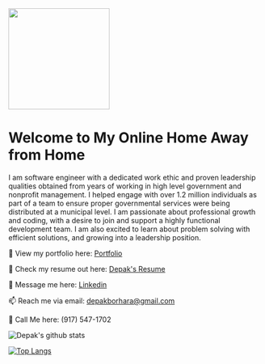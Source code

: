 <img src="https://media3.giphy.com/media/ggtpYV17RP9lTbc542/giphy.gif?cid=ecf05e47t46w6s0zipyci2u6swj68dm2r6zwtvu7dmre049w&rid=giphy.gif&ct=g" width="200" height="200" />

# Welcome to My Online Home Away from Home

I am software engineer with a dedicated work ethic and proven leadership qualities obtained from years of working in high level government and nonprofit management. I helped engage with over 1.2 million individuals as part of a team to ensure proper governmental services were being distributed at a municipal level. I am passionate about professional growth and coding, with a desire to join and support a highly functional development team. I am also excited to learn about problem solving with efficient solutions, and growing into a leadership position.

👀 View my portfolio here: [Portfolio](whttps://depakborhara.dev/)

📝 Check my resume out here: [Depak's Resume](https://docs.google.com/document/d/1Yrot6oZnNa3Hd4SSMJ47Sh65o3ZT9KOhOwPQl3N4rts/edit?usp=sharing)

💬 Message me here: [Linkedin](https://www.linkedin.com/in/depakborhara/)

📫 Reach me via email: [depakborhara@gmail.com](mailto:depakborhara@gmail.com)

📲 Call Me here: (917) 547-1702


![Depak's github stats](https://github-readme-stats.vercel.app/api?username=DBorhara&show_icons=true&theme=dark)

[![Top Langs](https://github-readme-stats.vercel.app/api/top-langs/?username=DBorhara&layout=compact)](https://github.com/DBorhara/github-readme-stats)

<!--
**DBorhara/DBorhara** is a ✨ _special_ ✨ repository because its `README.md` (this file) appears on your GitHub profile.

Here are some ideas to get you started:

- 🔭 I’m currently working on ...
- 🌱 I’m currently learning ...
- 👯 I’m looking to collaborate on ...
- 🤔 I’m looking for help with ...
- 💬 Ask me about ...
- 📫 How to reach me: ...
- 😄 Pronouns: ...
- ⚡ Fun fact: ...
-->

